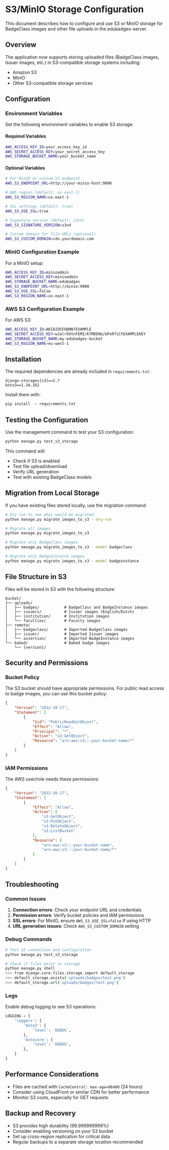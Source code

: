 # S3/MinIO Storage Configuration

This document describes how to configure and use S3 or MinIO storage for BadgeClass images and other file uploads in the edubadges-server.

## Overview

The application now supports storing uploaded files (BadgeClass images, Issuer images, etc.) in S3-compatible storage systems including:
- Amazon S3
- MinIO
- Other S3-compatible storage services

## Configuration

### Environment Variables

Set the following environment variables to enable S3 storage:

#### Required Variables
```bash
AWS_ACCESS_KEY_ID=your_access_key_id
AWS_SECRET_ACCESS_KEY=your_secret_access_key
AWS_STORAGE_BUCKET_NAME=your_bucket_name
```

#### Optional Variables
```bash
# For MinIO or custom S3 endpoint
AWS_S3_ENDPOINT_URL=http://your-minio-host:9000

# AWS region (default: us-east-1)
AWS_S3_REGION_NAME=us-east-1

# SSL settings (default: true)
AWS_S3_USE_SSL=true

# Signature version (default: s3v4)
AWS_S3_SIGNATURE_VERSION=s3v4

# Custom domain for file URLs (optional)
AWS_S3_CUSTOM_DOMAIN=cdn.yourdomain.com
```

### MinIO Configuration Example

For a MinIO setup:
```bash
AWS_ACCESS_KEY_ID=minioadmin
AWS_SECRET_ACCESS_KEY=minioadmin
AWS_STORAGE_BUCKET_NAME=edubadges
AWS_S3_ENDPOINT_URL=http://minio:9000
AWS_S3_USE_SSL=false
AWS_S3_REGION_NAME=us-east-1
```

### AWS S3 Configuration Example

For AWS S3:
```bash
AWS_ACCESS_KEY_ID=AKIAIOSFODNN7EXAMPLE
AWS_SECRET_ACCESS_KEY=wJalrXUtnFEMI/K7MDENG/bPxRfiCYEXAMPLEKEY
AWS_STORAGE_BUCKET_NAME=my-edubadges-bucket
AWS_S3_REGION_NAME=eu-west-1
```

## Installation

The required dependencies are already included in `requirements.txt`:

```
django-storages[s3]==1.7
boto3==1.34.162
```

Install them with:
```bash
pip install -r requirements.txt
```

## Testing the Configuration

Use the management command to test your S3 configuration:

```bash
python manage.py test_s3_storage
```

This command will:
- Check if S3 is enabled
- Test file upload/download
- Verify URL generation
- Test with existing BadgeClass models

## Migration from Local Storage

If you have existing files stored locally, use the migration command:

```bash
# Dry run to see what would be migrated
python manage.py migrate_images_to_s3 --dry-run

# Migrate all images
python manage.py migrate_images_to_s3

# Migrate only BadgeClass images
python manage.py migrate_images_to_s3 --model badgeclass

# Migrate only BadgeInstance images  
python manage.py migrate_images_to_s3 --model badgeinstance
```

## File Structure in S3

Files will be stored in S3 with the following structure:
```
bucket/
├── uploads/
│   ├── badges/           # BadgeClass and BadgeInstance images
│   ├── issuers/          # Issuer images (English/Dutch)
│   ├── institution/      # Institution images
│   └── faculties/        # Faculty images
├── remote/
│   ├── badgeclass/       # Imported BadgeClass images
│   ├── issuer/           # Imported Issuer images
│   └── assertion/        # Imported BadgeInstance images
└── baked/                # Baked badge images
    └── {version}/
```

## Security and Permissions

### Bucket Policy

The S3 bucket should have appropriate permissions. For public read access to badge images, you can use this bucket policy:

```json
{
    "Version": "2012-10-17",
    "Statement": [
        {
            "Sid": "PublicReadGetObject",
            "Effect": "Allow",
            "Principal": "*",
            "Action": "s3:GetObject",
            "Resource": "arn:aws:s3:::your-bucket-name/*"
        }
    ]
}
```

### IAM Permissions

The AWS user/role needs these permissions:
```json
{
    "Version": "2012-10-17",
    "Statement": [
        {
            "Effect": "Allow",
            "Action": [
                "s3:GetObject",
                "s3:PutObject",
                "s3:DeleteObject",
                "s3:ListBucket"
            ],
            "Resource": [
                "arn:aws:s3:::your-bucket-name",
                "arn:aws:s3:::your-bucket-name/*"
            ]
        }
    ]
}
```

## Troubleshooting

### Common Issues

1. **Connection errors**: Check your endpoint URL and credentials
2. **Permission errors**: Verify bucket policies and IAM permissions
3. **SSL errors**: For MinIO, ensure `AWS_S3_USE_SSL=false` if using HTTP
4. **URL generation issues**: Check `AWS_S3_CUSTOM_DOMAIN` setting

### Debug Commands

```bash
# Test S3 connection and configuration
python manage.py test_s3_storage

# Check if files exist in storage
python manage.py shell
>>> from django.core.files.storage import default_storage
>>> default_storage.exists('uploads/badges/test.png')
>>> default_storage.url('uploads/badges/test.png')
```

### Logs

Enable debug logging to see S3 operations:
```python
LOGGING = {
    'loggers': {
        'boto3': {
            'level': 'DEBUG',
        },
        'botocore': {
            'level': 'DEBUG',
        },
    }
}
```

## Performance Considerations

- Files are cached with `CacheControl: max-age=86400` (24 hours)
- Consider using CloudFront or similar CDN for better performance
- Monitor S3 costs, especially for GET requests

## Backup and Recovery

- S3 provides high durability (99.999999999%)
- Consider enabling versioning on your S3 bucket
- Set up cross-region replication for critical data
- Regular backups to a separate storage location recommended